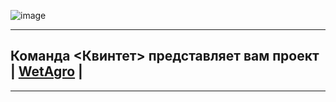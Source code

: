 ![image](https://user-images.githubusercontent.com/90931685/176208052-c1589f49-97be-48ca-b1f6-ed3962901e9a.png)

______________________________

## Команда <Квинтет> представляет вам проект | [WetAgro](http://v-agro.tilda.ws) |
________________________________
